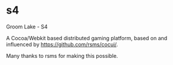 # s4

Groom Lake - S4

A Cocoa/Webkit based distributed gaming platform, based on and influenced by https://github.com/rsms/cocui/.

Many thanks to rsms for making this possible.


